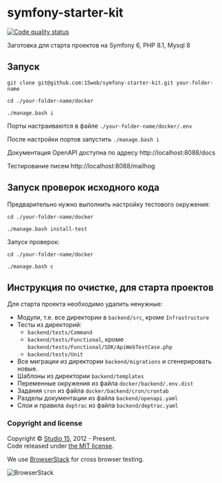 # symfony-starter-kit

[![Code quality status](https://github.com/15web/symfony-starter-kit/actions/workflows/check-code-quality.yml/badge.svg)](https://github.com/15web/symfony-starter-kit/actions)

Заготовка для старта проектов на Symfony 6, PHP 8.1, Mysql 8

## Запуск

```shell
git clone git@github.com:15web/symfony-starter-kit.git your-folder-name

cd ./your-folder-name/docker

./manage.bash i

```

Порты настраиваются в файле `./your-folder-name/docker/.env`

После настройки портов запустить `./manage.bash i`

Документация OpenAPI доступна по адресу http://localhost:8088/docs

Тестирование писем http://localhost:8088/mailhog

## Запуск проверок исходного кода

Предварительно нужно выполнить настройку тестового окружения:
```shell
cd ./your-folder-name/docker

./manage.bash install-test
```
Запуск проверок:
```shell
cd ./your-folder-name/docker

./manage.bash c
```

## Инструкция по очистке, для старта проектов

Для старта проекта необходимо удалить ненужные:
- Модули, т.е. все директории в `backend/src`, кроме `Infrastructure`
- Тесты из директорий:
  - `backend/tests/Command`
  - `backend/tests/Functional`, кроме `backend/tests/Functional/SDK/ApiWebTestCase.php`
  - `backend/tests/Unit`
- Все миграции из директории `backend/migrations` и сгенерировать новые.
- Шаблоны из директории `backend/templates`
- Переменные окружения из файла `docker/backend/.env.dist`
- Задания `cron` из файла `docker/backend/cron/crontab`
- Разделы документации из файла `backend/openapi.yaml`
- Слои и правила `deptrac` из файла `backend/deptrac.yaml`

### Copyright and license

Copyright © [Studio 15](http://15web.ru), 2012 - Present.   
Code released under [the MIT license](https://opensource.org/licenses/MIT).

We use [BrowserStack](https://www.browserstack.com/) for cross browser testing.

![BrowserStack](http://15web.github.io/web-accessibility/images/browserstack_logo.png)

